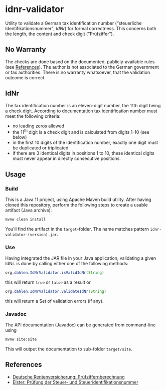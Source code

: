 # idnr-validator

Utility to validate a German tax identification number (<q>steuerliche Identifikationsnummer</q>, _IdNr_) for formal correctness. This concerns both the length, the content and check digit (<q>Prüfziffer</q>).

## No Warranty

The checks are done based on the documented, publicly-available rules (see [References](#references)). The author is not associated to the German government or tax authorities. There is no warranty whatsoever, that the validation outcome is correct.

## IdNr
The tax identification number is an eleven-digit number, the 11th digit being a check digit. According to documentation tax identification number must meet the following criteria:

* no leading zeros allowed
* the 11<sup>th</sup> digit is a check digit and is calculated from digits 1-10 (see below)
* in the first 10 digits of the identification number, exactly one digit must  be duplicated or triplicated
* if there are 3 identical digits in positions 1 to 10, these identical digits must never appear in directly consecutive positions.


## Usage

### Build
This is a Java 11 project, using Apache Maven build utility. After having cloned this repository, perform the following steps to create a usable artifact (Java archive):

```bash
mvnw clean install
```

You'll find the artifact in the `target`-folder. The name matches pattern `idnr-validator-(version).jar`.

### Use

Having integrated the JAR file in your Java application, validating a given IdNr. is done by calling either one of the following methods:

```java
org.dahlen.IdNrValidator.isValidIdNr(String)
```

this will return <code>true</code> or <code>false</code> as a result or 

```java
org.dahlen.IdNrValidator.validateIdNr(String)
```

this will return a Set of validation errors (if any).

### Javadoc

The API documentation (Javadoc) can be generated from command-line using

```bash
mvnw site:site
```

This will output the documentation to sub-folder `target/site`.

## References

 * [Deutsche Rentenversicherung: Prüfziffernberechnung](https://www.zfa.deutsche-rentenversicherung-bund.de/de/Inhalt/public/4_ID/47_Pruefziffernberechnung/001_Pruefziffernberechnung.pdf)
 * [Elster: Prüfung der Steuer- und Steueridentifikationsnummer](https://download.elster.de/download/schnittstellen/Pruefung_der_Steuer_und_Steueridentifikatsnummer.pdf)